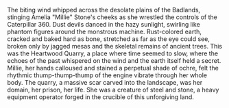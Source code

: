 The biting wind whipped across the desolate plains of the Badlands, stinging Amelia "Millie" Stone's cheeks as she wrestled the controls of the Caterpillar 360.  Dust devils danced in the hazy sunlight, swirling like phantom figures around the monstrous machine.  Rust-colored earth, cracked and baked hard as bone, stretched as far as the eye could see, broken only by jagged mesas and the skeletal remains of ancient trees.  This was the Heartwood Quarry, a place where time seemed to slow, where the echoes of the past whispered on the wind and the earth itself held a secret.  Millie, her hands calloused and stained a perpetual shade of ochre, felt the rhythmic thump-thump-thump of the engine vibrate through her whole body.  The quarry, a massive scar carved into the landscape, was her domain, her prison, her life.  She was a creature of steel and stone, a heavy equipment operator forged in the crucible of this unforgiving land.
